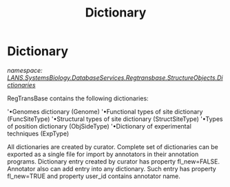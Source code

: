 ﻿---
title: Dictionary
---

# Dictionary
_namespace: [LANS.SystemsBiology.DatabaseServices.Regtransbase.StructureObjects.Dictionaries](N-LANS.SystemsBiology.DatabaseServices.Regtransbase.StructureObjects.Dictionaries.html)_

RegTransBase contains the following dictionaries: 
 
 '•Genomes dictionary (Genome)
 '•Functional types of site dictionary (FuncSiteType)
 '•Structural types of site dictionary (StructSiteType)
 '•Types of position dictionary (ObjSideType)
 '•Dictionary of experimental techniques (ExpType)
 
 All dictionaries are created by curator. Complete set of dictionaries can be exported 
 as a single file for import by annotators in their annotation programs. Dictionary 
 entry created by curator has property fl_new=FALSE. Annotator also can add entry into 
 any dictionary. Such entry has property fl_new=TRUE and property user_id contains 
 annotator name.




